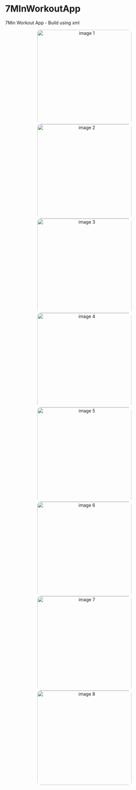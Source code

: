 # 7MInWorkoutApp
7Min Workout App - Build using xml



<div align="center">
  <img src="https://github.com/user-attachments/assets/4c7f46de-5b57-4ed6-a39e-7d6412f26bc4" alt="image 1" style="max-width: 100%; height: auto; width: 300px; object-fit: cover; border-radius: 10px;">
  <img src="https://github.com/user-attachments/assets/7609ad0d-ed82-4ac5-852d-a8dfe1d0b1d9" alt="image 2" style="max-width: 100%; height: auto; width: 300px; object-fit: cover; border-radius: 10px;">



  <img src="https://github.com/user-attachments/assets/c41144ee-90ab-46eb-99f6-9d9fa6a919e2" alt="image 3" style="max-width: 100%; height: auto; width: 300px; object-fit: cover; border-radius: 10px;">
  <img src="https://github.com/user-attachments/assets/b23a743d-9ce4-480e-982d-dcaa7ee0c693" alt="image 4" style="max-width: 100%; height: auto; width: 300px; object-fit: cover; border-radius: 10px;">



  <img src="https://github.com/user-attachments/assets/919f6633-8ea0-4581-94a3-bfcf94148b37" alt="image 5" style="max-width: 100%; height: auto; width: 300px; object-fit: cover; border-radius: 10px;">
  <img src="https://github.com/user-attachments/assets/78841ee1-7306-4a0e-950d-cdca4676eb83" alt="image 6" style="max-width: 100%; height: auto; width: 300px; object-fit: cover; border-radius: 10px;">



  <img src="https://github.com/user-attachments/assets/7c5a653f-79cc-4dee-a66b-b85da65989f0" alt="image 7" style="max-width: 100%; height: auto; width: 300px; object-fit: cover; border-radius: 10px;">
  <img src="https://github.com/user-attachments/assets/1e45d2ad-b85f-41a8-bd6c-dbf9184b600b" alt="image 8" style="max-width: 100%; height: auto; width: 300px; object-fit: cover; border-radius: 10px;">
</div>


